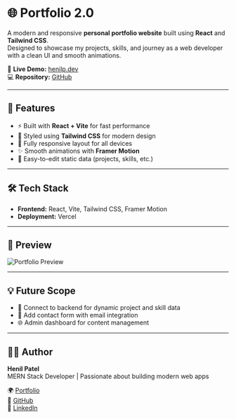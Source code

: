 # 🌐 Portfolio 2.0

A modern and responsive **personal portfolio website** built using **React** and **Tailwind CSS**.  
Designed to showcase my projects, skills, and journey as a web developer with a clean UI and smooth animations.

🔗 **Live Demo:** [henilp.dev](https://henilp.dev)  
💻 **Repository:** [GitHub](https://github.com/Henil29/Portfolio2.0)

---

## 🚀 Features

- ⚡ Built with **React + Vite** for fast performance  
- 🎨 Styled using **Tailwind CSS** for modern design  
- 📱 Fully responsive layout for all devices  
- ✨ Smooth animations with **Framer Motion**  
- 🧩 Easy-to-edit static data (projects, skills, etc.)

---

## 🛠️ Tech Stack

- **Frontend:** React, Vite, Tailwind CSS, Framer Motion  
- **Deployment:** Vercel  

---

## 📸 Preview

![Portfolio Preview](https://drive.google.com/file/d/1zI8CLjOSU7wevV6BYdGZ1TyVOdQmIJ9U/view?usp=sharing)

---

## 💡 Future Scope

- 🔗 Connect to backend for dynamic project and skill data  
- 📨 Add contact form with email integration  
- 🌐 Admin dashboard for content management  

---

## 👨‍💻 Author

**Henil Patel**  
MERN Stack Developer | Passionate about building modern web apps  

🌍 [Portfolio](https://henilp.dev)  
🐙 [GitHub](https://github.com/Henil29)  
💼 [LinkedIn](https://linkedin.com/in/henil29)
